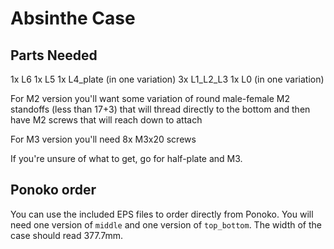 # Absinthe Case

## Parts Needed

1x L6
1x L5
1x L4_plate (in one variation)
3x L1_L2_L3
1x L0 (in one variation)

For M2 version you'll want some variation of round male-female M2 standoffs (less than 17+3) that will thread directly to the bottom and then have M2 screws that will reach down to attach

For M3 version you'll need 8x M3x20 screws

If you're unsure of what to get, go for half-plate and M3.

## Ponoko order

You can use the included EPS files to order directly from Ponoko. You will need one version of `middle` and one version of `top_bottom`. The width of the case should read 377.7mm.

